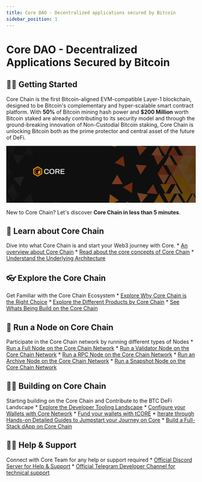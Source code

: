 ```yaml
---
title: Core DAO - Decentralized applications secured by Bitcoin
sidebar_position: 1
---
```


# Core DAO - Decentralized Applications Secured by Bitcoin

## 👨‍💻 Getting Started

Core Chain is the first Bitcoin-aligned EVM-compatible Layer-1 blockchain, designed to be Bitcoin's complementary and hyper-scalable smart contract platform. With **50%** of Bitcoin mining hash power and **$200 Million** worth Bitcoin staked are already contributing to its security model and through the ground-breaking innovation of Non-Custodial Bitcoin staking, Core Chain is unlocking Bitcoin both as the prime protector and central asset of the future of DeFi.

![core-header](../static/img/core-header.png)


New to Core Chain? Let's discover **Core Chain in less than 5 minutes**. 

## 📔 Learn about Core Chain
Dive into what Core Chain is and start your  Web3 journey with Core.
    * [An overview about Core Chain](./Learn/introduction/what-is-core-chain.md)
    * [Read about the core concepts of Core Chain](category/core-concepts)
    * [Understand the Underlying Architecture](./Learn/core-concepts/architecture.md)

## 👓 Explore the Core Chain
Get Familiar with the Core Chain Ecosystem
    * [Explore Why Core Chain is the Right Choice](./Learn/introduction/why-core-chain.md)
    * [Explore the Different Products by Core Chain](category/products)
    * [See Whats Being Build on the Core Chain](https://coredao.org/explore/ecosystem)

## 🔌 Run a Node on Core Chain
Participate in the Core Chain network by running different types of Nodes
    * [Run a Full Node on the Core Chain Network](./Node/Full-Node/on-mainnet.md)
    * [Run a Validator Node on the Core Chain Network](./Node/config/validator-node-config.md)
    * [Run a RPC Node on the Core Chain Network](./Node/config/rpc-node-config.md)
    * [Run an Archive Node on the Core Chain Network](./Node/config/archive-node-config.md)
    * [Run a Snapshot Node on the Core Chain Network](./Node/config/snapshot-node-config.md)

## 👨‍🔧 Building on Core Chain
Starting building on the Core Chain and Contribute to the BTC DeFi Landscape
    * [Explore the Developer Tooling Landscape](./Dev-Guide/dev-tools.md)
    * [Configure your Wallets with Core Network](./Dev-Guide/core-testnet-wallet-config.md) 
    * [Fund your wallets with tCORE](./Dev-Guide/core-faucet.md)
    * [Iterate through Hands-on Detailed Guides to Jumpstart your Journey on Core](category/dev-guides)
    * [Build a Full-Stack dApp on Core Chain](./Dev-Guide/dapp-on-core.md)

## 🙋‍♀️ Help & Support
Connect with Core Team for any help or support required
    * [Official Discord Server for Help & Support](https://discord.com/invite/coredaoofficial)
    * [Official Telegram Developer Channel for technical support](https://t.me/CoreDAOTelegram)